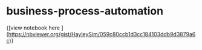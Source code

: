 # business-process-automation

{[view notebook here ] (https://nbviewer.org/gist/HayleySim/059c80ccb1d3cc184103ddb9d3879a6c)}
